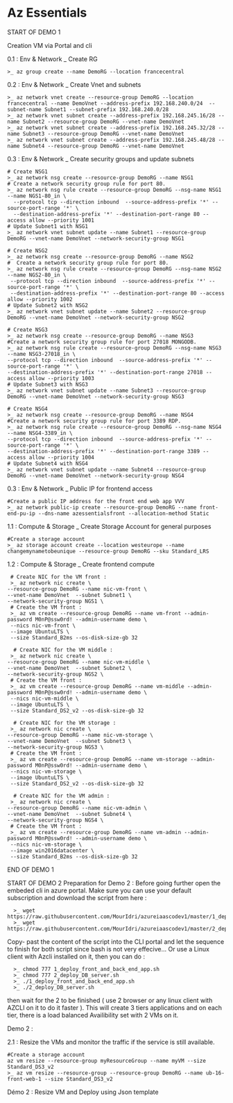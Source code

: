 # Az Essentials

START OF DEMO 1 

Creation VM via Portal and cli

   0.1 : Env & Network _ Create RG 
       
    >_ az group create --name DemoRG --location francecentral

   0.2 : Env & Network _ Create Vnet and subnets
     
    >_ az network vnet create --resource-group DemoRG --location francecentral --name DemoVnet --address-prefix 192.168.240.0/24  --subnet-name Subnet1 --subnet-prefix 192.168.240.0/28
    >_ az network vnet subnet create --address-prefix 192.168.245.16/28 --name Subnet2 --resource-group DemoRG --vnet-name DemoVnet
    >_ az network vnet subnet create --address-prefix 192.168.245.32/28 --name Subnet3 --resource-group DemoRG --vnet-name DemoVnet
    >_ az network vnet subnet create --address-prefix 192.168.245.48/28 --name Subnet4 --resource-group DemoRG --vnet-name DemoVnet

   0.3 : Env & Network _ Create security groups and update subnets

    # Create NSG1
    >_ az network nsg create --resource-group DemoRG --name NSG1
    # Create a network security group rule for port 80.
    >_ az network nsg rule create --resource-group DemoRG --nsg-name NSG1 --name NGS1-80_in \
      --protocol tcp --direction inbound  --source-address-prefix '*' --source-port-range '*' \
      --destination-address-prefix '*' --destination-port-range 80 --access allow --priority 1001
    # Update Subnet1 with NSG1
    >_ az network vnet subnet update --name Subnet1 --resource-group DemoRG --vnet-name DemoVnet --network-security-group NSG1

    # Create NSG2
    >_ az network nsg create --resource-group DemoRG --name NSG2
    #  Create a network security group rule for port 80. 
    >_ az network nsg rule create --resource-group DemoRG --nsg-name NSG2 --name NGS2-80_in \
     --protocol tcp --direction inbound  --source-address-prefix '*' --source-port-range '*' \
     --destination-address-prefix '*' --destination-port-range 80 --access allow --priority 1002
    # Update Subnet2 with NSG2
    >_ az network vnet subnet update --name Subnet2 --resource-group DemoRG --vnet-name DemoVnet --network-security-group NSG2

    # Create NSG3
    >_ az network nsg create --resource-group DemoRG --name NSG3
    #Create a network security group rule for port 27018 MONGODB.
    >_ az network nsg rule create --resource-group DemoRG --nsg-name NSG3 --name NSG3-27018_in \
    --protocol tcp --direction inbound  --source-address-prefix '*' --source-port-range '*' \
    --destination-address-prefix '*' --destination-port-range 27018 --access allow --priority 1003
    # Update Subnet3 with NSG3
    >_ az network vnet subnet update --name Subnet3 --resource-group DemoRG --vnet-name DemoVnet --network-security-group NSG3

    # Create NSG4
    >_ az network nsg create --resource-group DemoRG --name NSG4
    #Create a network security group rule for port 3389 RDP.
    >_ az network nsg rule create --resource-group DemoRG --nsg-name NSG4 --name NSG4-3389_in \
    --protocol tcp --direction inbound  --source-address-prefix '*' --source-port-range '*' \
    --destination-address-prefix '*' --destination-port-range 3389 --access allow --priority 1004
    # Update Subnet4 with NSG4
    >_ az network vnet subnet update --name Subnet4 --resource-group DemoRG --vnet-name DemoVnet --network-security-group NSG4

   0.3 : Env & Network _ Public IP for frontend access
   
    #Create a public IP address for the front end web app VVV
    >_ az network public-ip create --resource-group DemoRG --name front-end-pu-ip --dns-name azessentialsfront --allocation-method Static

   1.1 : Compute & Storage _ Create Storage Account for general purposes
   
    #Create a storage account 
    >_ az storage account create --location westeurope --name changemynametobeunique --resource-group DemoRG --sku Standard_LRS

   1.2 : Compute & Storage _ Create frontend compute 
     
     # Create NIC for the VM front :
     >_ az network nic create \
    --resource-group DemoRG --name nic-vm-front \
    --vnet-name DemoVnet  --subnet Subnet1 \
    --network-security-group NGS1 \
     # Create the VM front :
     >_ az vm create --resource-group DemoRG --name vm-front --admin-password M0nP@ssw0rd! --admin-username demo \
     --nics nic-vm-front \ 
     --image UbuntuLTS \
     --size Standard_B2ms --os-disk-size-gb 32
 
      # Create NIC for the VM middle :
     >_ az network nic create \
    --resource-group DemoRG --name nic-vm-middle \
    --vnet-name DemoVnet  --subnet Subnet2 \
    --network-security-group NGS2 \
     # Create the VM front :
     >_ az vm create --resource-group DemoRG --name vm-middle --admin-password M0nP@ssw0rd! --admin-username demo \
     --nics nic-vm-middle \ 
     --image UbuntuLTS \
     --size Standard_DS2_v2 --os-disk-size-gb 32
 
      # Create NIC for the VM storage :
     >_ az network nic create \
    --resource-group DemoRG --name nic-vm-storage \
    --vnet-name DemoVnet  --subnet Subnet3 \
    --network-security-group NGS3 \
     # Create the VM front :
     >_ az vm create --resource-group DemoRG --name vm-storage --admin-password M0nP@ssw0rd! --admin-username demo \
     --nics nic-vm-storage \ 
     --image UbuntuLTS \
     --size Standard_DS2_v2 --os-disk-size-gb 32
  
      # Create NIC for the VM admin :
     >_ az network nic create \
    --resource-group DemoRG --name nic-vm-admin \
    --vnet-name DemoVnet  --subnet Subnet4 \
    --network-security-group NGS4 \
     # Create the VM front :
     >_ az vm create --resource-group DemoRG --name vm-admin --admin-password M0nP@ssw0rd! --admin-username demo \
     --nics nic-vm-storage \ 
     --image win2016datacenter \
     --size Standard_B2ms --os-disk-size-gb 32    

END OF DEMO 1 

START OF DEMO 2
Preparation for Demo 2 : Before going further open the embeded cli in azure portal. Make sure you can use your default subscription and download the script from here : 

      >_ wget https://raw.githubusercontent.com/MourIdri/azureiaascodev1/master/1_deploy_front_and_back_end_app.sh
      >_ wget https://raw.githubusercontent.com/MourIdri/azureiaascodev1/master/2_deploy_DB_server.sh
      
Copy- past the content of the script into the CLI portal and let the sequence to finish for both script  since bash is not very effecive... Or use a Linux client with Azcli installed on it, then you can do : 

      >_ chmod 777 1_deploy_front_and_back_end_app.sh
      >_ chmod 777 2_deploy_DB_server.sh
      >_ ./1_deploy_front_and_back_end_app.sh
      >_ ./2_deploy_DB_server.sh

then wait for the 2 to be finished ( use 2 browser or any linux client with AZCLI on it to do it faster ). 
This will create 3 tiers applications and on each tier, there is a load balanced Availibility set with 2 VMs on it. 

Demo 2 : 

   2.1 : Resize the VMs and monitor the traffic if the service is still available. 
   
    #Create a storage account 
    az vm resize --resource-group myResourceGroup --name myVM --size Standard_DS3_v2
    >_ az vm resize --resource-group --resource-group DemoRG --name ub-16-front-web-1 --size Standard_DS3_v2

Démo 2 : 
Resize VM and Deploy using Json template 
  
